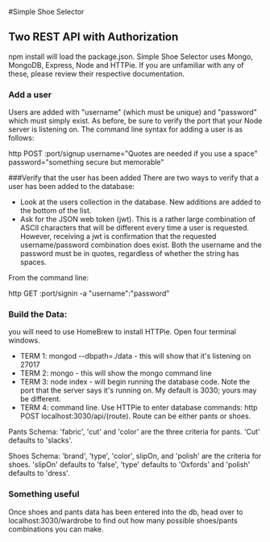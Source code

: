 #Simple Shoe Selector
## Two REST API with Authorization
npm install will load the package.json.
Simple Shoe Selector uses Mongo, MongoDB, Express, Node and HTTPie. If you are unfamiliar with any of these, please review their respective documentation.

### Add a user
Users are added with "username" (which must be unique) and "password" which must simply exist. As before, be sure to verify the port that your Node server is listening on. The command line syntax for adding a user is as follows:

http POST :port/signup username="Quotes are needed if you use a space" password="something secure but memorable"

###Verify that the user has been added
There are two ways to verify that a user has been added to the database:

* Look at the users collection in the database. New additions are added to the bottom of the list.
* Ask for the JSON web token (jwt). This is a rather large combination of ASCII characters that will be different every time a user is requested. However, receiving a jwt is confirmation that the requested username/password combination does exist. Both the username and the password must be in quotes, regardless of whether the string has spaces.

From the command line:

http GET :port/signin -a "username":"password"

### Build the Data:
you will need to use HomeBrew to install HTTPie.
Open four terminal windows.
* TERM 1: mongod --dbpath=./data - this will show that it's listening on 27017
* TERM 2: mongo - this will show the mongo command line
* TERM 3: node index - will begin running the database code. Note the port that the server says it's running on. My default is 3030; yours may be different.
* TERM 4: command line. Use HTTPie to enter database commands: http POST localhost:3030/api/(route).  Route can be either pants or shoes.

Pants Schema:
'fabric', 'cut' and 'color' are the three criteria for pants. 'Cut' defaults to 'slacks'.

Shoes Schema:
'brand', 'type', 'color', slipOn, and 'polish' are the criteria for shoes. 'slipOn' defaults to 'false', 'type' defaults to 'Oxfords' and 'polish' defaults to 'dress'.

### Something useful
Once shoes and pants data has been entered into the db, head over to localhost:3030/wardrobe to find out how many possible shoes/pants combinations you can make.
